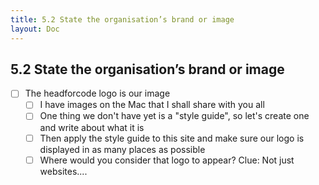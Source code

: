 ```yaml
---
title: 5.2 State the organisation’s brand or image
layout: Doc
---
```


## 5.2 State the organisation’s brand or image

- [ ] The headforcode logo is our image 
    - [ ] I have images on the Mac that I shall share with you all
    - [ ] One thing we don't have yet is a "style guide", so let's create one and write about what it is
    - [ ] Then apply the style guide to this site and make sure our logo is displayed in as many places as possible
    - [ ] Where would you consider that logo to appear? Clue: Not just websites....
